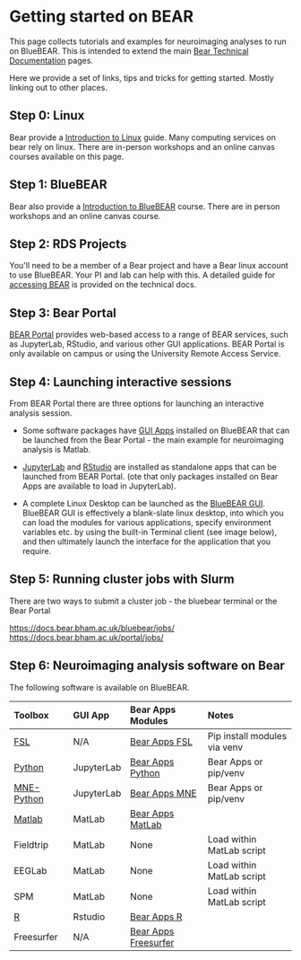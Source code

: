 # Getting started on BEAR

This page collects tutorials and examples for neuroimaging analyses to run on BlueBEAR. This is intended to extend the main [Bear Technical Documentation](https://docs.bear.bham.ac.uk/) pages.

Here we provide a set of links, tips and tricks for getting started. Mostly linking out to other places.

## Step 0: Linux

Bear provide a [Introduction to Linux](https://intranet.birmingham.ac.uk/it/teams/infrastructure/research/bear/bear-training/intro-linux.aspx) guide. Many computing services on bear rely on linux. There are in-person workshops and an online canvas courses available on this page.

## Step 1: BlueBEAR

Bear also provide a [Introduction to BlueBEAR](https://intranet.birmingham.ac.uk/it/teams/infrastructure/research/bear/bear-training/necessities.aspx) course. There are in person workshops and an online canvas course.

## Step 2: RDS Projects

You'll need to be a member of a Bear project and have a Bear linux account to use BlueBEAR. Your PI and lab can help with this. A detailed guide for [accessing BEAR](https://docs.bear.bham.ac.uk/bluebear/accessing/) is provided on the technical docs.

## Step 3: Bear Portal

[BEAR Portal](https://docs.bear.bham.ac.uk/portal/accessing/)  provides web-based access to a range of BEAR services, such as JupyterLab, RStudio, and various other GUI applications. BEAR Portal is only available on campus or using the University Remote Access Service.

## Step 4: Launching interactive sessions

From BEAR Portal there are three options for launching an interactive analysis session.

- Some software packages have [GUI Apps](https://docs.bear.bham.ac.uk/portal/gui_apps/)  installed on BlueBEAR that can be launched from the Bear Portal - the main example for neuroimaging analysis is Matlab.

- [JupyterLab](https://docs.bear.bham.ac.uk/portal/jupyterlab/) and [RStudio](https://docs.bear.bham.ac.uk/portal/rstudio/) are installed as standalone apps that can be launched from BEAR Portal. (ote that only packages installed on Bear Apps are available to load in JupyterLab).

- A complete Linux Desktop can be launched as the [BlueBEAR GUI](https://docs.bear.bham.ac.uk/portal/gui/). BlueBEAR GUI is effectively a blank-slate linux desktop, into which you can load the modules for various applications, specify environment variables etc. by using the built-in Terminal client (see image below), and then ultimately launch the interface for the application that you require.

## Step 5: Running cluster jobs with Slurm

There are two ways to submit a cluster job - the bluebear terminal or the Bear Portal

<https://docs.bear.bham.ac.uk/bluebear/jobs/>
<https://docs.bear.bham.ac.uk/portal/jobs/>

## Step 6: Neuroimaging analysis software on Bear

The following software is available on BlueBEAR.

| Toolbox                      |      GUI App          |  Bear Apps Modules                                                     | Notes                         |
|:-----------------------------|:----------------------|:-----------------------------------------------------------------------|:------------------------------|
| [FSL](fsl/fsl.md)            | N/A                   | [Bear Apps FSL](https://bear-apps.bham.ac.uk/applications/FSL/)        | Pip install modules via venv  |
| [Python](python/mne.md)         | JupyterLab            | [Bear Apps Python](https://bear-apps.bham.ac.uk/applications/Python/)  | Bear Apps or pip/venv         |
| [MNE-Python](python/mne.md)     | JupyterLab            | [Bear Apps MNE](https://bear-apps.bham.ac.uk/applications/MNE-Python/) | Bear Apps or pip/venv         |
| [Matlab](matlab/matlab.md)   | MatLab                | [Bear Apps MatLab](https://bear-apps.bham.ac.uk/applications/MATLAB/)  |                               |
| Fieldtrip                    | MatLab                | None                                                                   | Load within MatLab script     |
| EEGLab                       | MatLab                | None                                                                   | Load within MatLab script     |
| SPM                          | MatLab                | None                                                                   | Load within MatLab script     |
| [R](R/R.md)                  | Rstudio               | [Bear Apps R](https://bear-apps.bham.ac.uk/applications/R/)            |                               |
| Freesurfer                   | N/A                   | [Bear Apps Freesurfer](https://bear-apps.bham.ac.uk/applications/FreeSurfer/)   |     |
